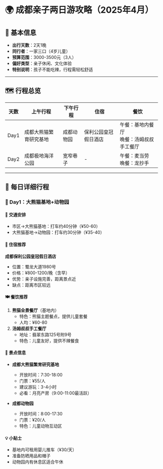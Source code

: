 # 🌍 成都亲子两日游攻略（2025年4月）

## 👤 基本信息
- **出行天数**：2天1晚  
- **同行者**：一家三口（4岁儿童）  
- **预算范围**：3000-3500元（3人）  
- **偏好类型**：亲子休闲、文化体验  
- **特别说明**：孩子不能吃辣，行程需轻松舒适

---

## 🗺 行程总览
| 天数 | 上午行程 | 下午行程 | 住宿 | 餐饮 |
|------|----------|----------|------|------|
| Day1 | 成都大熊猫繁育研究基地 | 成都动物园 | 保利公园皇冠假日酒店 | 午餐：基地内餐厅<br>晚餐：汤姆叔叔手工餐厅 |
| Day2 | 成都极地海洋公园 | 宽窄巷子 | - | 午餐：麦当劳<br>晚餐：龙抄手 |

---

## 📅 每日详细行程

### 🐼 Day1：大熊猫基地+动物园
#### 🚗 交通安排
- 市区→大熊猫基地：打车约40分钟（¥50-60）
- 大熊猫基地→动物园：打车约30分钟（¥35-40）

#### 🏨 住宿推荐
**成都保利公园皇冠假日酒店**  
- 位置：蜀龙大道1980号  
- 价格：¥800-1200/晚（含早）  
- 优势：亲子设施完善，距离景点近  
- 缺点：距离市区较远

#### 🍽 餐饮推荐
1. **熊猫全景餐厅**（基地内）
   - 特色：熊猫主题餐点，提供儿童套餐
   - 人均：¥60-80
2. **汤姆叔叔手工餐厅**
   - 地址：翡翠东路125号附9号
   - 特色：儿童友好，提供不辣餐食

#### 🎪 景点信息
- **成都大熊猫繁育研究基地**
  - 开放时间：7:30-18:00
  - 门票：¥55/人
  - 建议游玩：3-4小时
  - 必看：月亮产房（9:00-11:00最活跃）

- **成都动物园**
  - 开放时间：8:00-17:30
  - 门票：¥20/人
  - 特色：儿童动物互动区

#### 💡 小贴士
- 基地内可租用婴儿推车（¥30/天）
- 准备防晒用品和帽子
- 动物园内有休息区适合午休